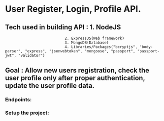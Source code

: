 # User Register, Login, Profile API.

## Tech used in building API : 1. NodeJS
							   2. ExpressJS(Web framework)
							   3. MongoDB(Database)
							   4. Libraries/Packages("bcryptjs", "body-parser", "express", "jsonwebtoken", "mongoose", "passport", "passport-jwt", "validator")

## Goal : Allow new users registration, check the user profile only after proper authentication, update the user profile data.

### Endpoints:  

### Setup the project: 

